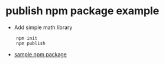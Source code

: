 # publish npm package example

- Add simple math library

```shell
    npm init
    npm publish
```

- [sample npm package](https://www.npmjs.com/package/gyulgyul-math?activeTab=code)
